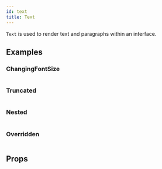 ```yaml
---
id: text
title: Text
---
```


`Text` is used to render text and paragraphs within an interface.

## Examples

### ChangingFontSize

```NBAutomateExample path=primitives,text,ChangingFontSize.tsx

```

### Truncated

```NBAutomateExample path=primitives,text,Truncated.tsx

```

### Nested

```NBAutomateExample path=primitives,text,Nested.tsx

```

### Overridden

```NBAutomateExample path=primitives,text,Overriden.tsx

```

## Props

```ComponentPropTable path=primitives,Text,index.tsx

```
